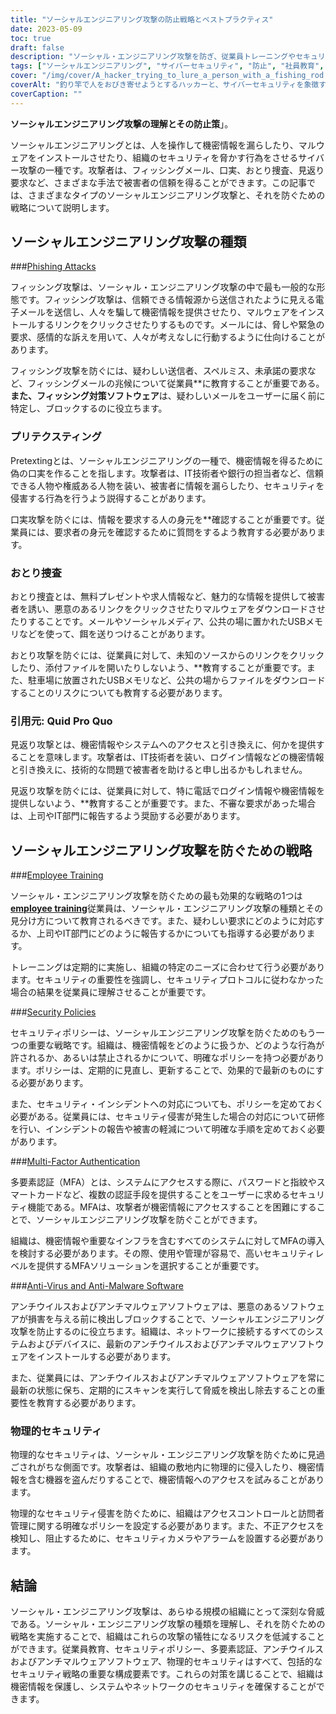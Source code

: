 ```yaml
---
title: "ソーシャルエンジニアリング攻撃の防止戦略とベストプラクティス"
date: 2023-05-09
toc: true
draft: false
description: "ソーシャル・エンジニアリング攻撃を防ぎ、従業員トレーニングやセキュリティ・ポリシーなどで組織の機密情報を保護する方法をご紹介します。"
tags: ["ソーシャルエンジニアリング", "サイバーセキュリティ", "防止", "社員教育", "安全保護方針", "多要素認証", "アンチウィルス", "物理的安全保護", "官制", "FISMA", "ヒパア", "データ保護", "サイバー脅威", "ネットワークセキュリティ", "情報セキュリティ", "機密情報", "サイバー犯罪", "コンプライアンス", "サイバーセキュリティ戦略", "データ機密保護"]
cover: "/img/cover/A_hacker_trying_to_lure_a_person_with_a_fishing_rod.png"
coverAlt: "釣り竿で人をおびき寄せようとするハッカーと、サイバーセキュリティを象徴する盾と錠前。"
coverCaption: ""
---
```


**ソーシャルエンジニアリング攻撃の理解とその防止策**」。

ソーシャルエンジニアリングとは、人を操作して機密情報を漏らしたり、マルウェアをインストールさせたり、組織のセキュリティを脅かす行為をさせるサイバー攻撃の一種です。攻撃者は、フィッシングメール、口実、おとり捜査、見返り要求など、さまざまな手法で被害者の信頼を得ることができます。この記事では、さまざまなタイプのソーシャルエンジニアリング攻撃と、それを防ぐための戦略について説明します。

## ソーシャルエンジニアリング攻撃の種類

###[Phishing Attacks](https://simeononsecurity.com/articles/how-to-identify-phishing/)

フィッシング攻撃は、ソーシャル・エンジニアリング攻撃の中で最も一般的な形態です。フィッシング攻撃は、信頼できる情報源から送信されたように見える電子メールを送信し、人々を騙して機密情報を提供させたり、マルウェアをインストールするリンクをクリックさせたりするものです。メールには、脅しや緊急の要求、感情的な訴えを用いて、人々が考えなしに行動するように仕向けることがあります。

フィッシング攻撃を防ぐには、疑わしい送信者、スペルミス、未承諾の要求など、フィッシングメールの兆候について従業員**に教育することが重要である。**また、フィッシング対策ソフトウェア**は、疑わしいメールをユーザーに届く前に特定し、ブロックするのに役立ちます。

### プリテクスティング

Pretextingとは、ソーシャルエンジニアリングの一種で、機密情報を得るために偽の口実を作ることを指します。攻撃者は、IT技術者や銀行の担当者など、信頼できる人物や権威ある人物を装い、被害者に情報を漏らしたり、セキュリティを侵害する行為を行うよう説得することがあります。

口実攻撃を防ぐには、情報を要求する人の身元を**確認することが重要です。従業員には、要求者の身元を確認するために質問をするよう教育する必要があります。

### おとり捜査

おとり捜査とは、無料プレゼントや求人情報など、魅力的な情報を提供して被害者を誘い、悪意のあるリンクをクリックさせたりマルウェアをダウンロードさせたりすることです。メールやソーシャルメディア、公共の場に置かれたUSBメモリなどを使って、餌を送りつけることがあります。

おとり攻撃を防ぐには、従業員に対して、未知のソースからのリンクをクリックしたり、添付ファイルを開いたりしないよう、**教育することが重要です。また、駐車場に放置されたUSBメモリなど、公共の場からファイルをダウンロードすることのリスクについても教育する必要があります。

### 引用元: Quid Pro Quo

見返り攻撃とは、機密情報やシステムへのアクセスと引き換えに、何かを提供することを意味します。攻撃者は、IT技術者を装い、ログイン情報などの機密情報と引き換えに、技術的な問題で被害者を助けると申し出るかもしれません。

見返り攻撃を防ぐには、従業員に対して、特に電話でログイン情報や機密情報を提供しないよう、**教育することが重要です。また、不審な要求があった場合は、上司やIT部門に報告するよう奨励する必要があります。

## ソーシャルエンジニアリング攻撃を防ぐための戦略

###[Employee Training](https://simeononsecurity.com/articles/how-to-build-and-manage-an-effective-cybersecurity-awareness-training-program/)

ソーシャル・エンジニアリング攻撃を防ぐための最も効果的な戦略の1つは[**employee training**](https://simeononsecurity.com/articles/how-to-build-and-manage-an-effective-cybersecurity-awareness-training-program/)従業員は、ソーシャル・エンジニアリング攻撃の種類とその見分け方について教育されるべきです。また、疑わしい要求にどのように対応するか、上司やIT部門にどのように報告するかについても指導する必要があります。

トレーニングは定期的に実施し、組織の特定のニーズに合わせて行う必要があります。セキュリティの重要性を強調し、セキュリティプロトコルに従わなかった場合の結果を従業員に理解させることが重要です。

###[Security Policies](https://simeononsecurity.com/articles/how-to-secure-your-organization-against-insider-threats/)

セキュリティポリシーは、ソーシャルエンジニアリング攻撃を防ぐためのもう一つの重要な戦略です。組織は、機密情報をどのように扱うか、どのような行為が許されるか、あるいは禁止されるかについて、明確なポリシーを持つ必要があります。ポリシーは、定期的に見直し、更新することで、効果的で最新のものにする必要があります。

また、セキュリティ・インシデントへの対応についても、ポリシーを定めておく必要がある。従業員には、セキュリティ侵害が発生した場合の対応について研修を行い、インシデントの報告や被害の軽減について明確な手順を定めておく必要があります。

###[Multi-Factor Authentication](https://simeononsecurity.com/articles/the-pros-and-cons-of-multi-factor-autentication/)

多要素認証（MFA）とは、システムにアクセスする際に、パスワードと指紋やスマートカードなど、複数の認証手段を提供することをユーザーに求めるセキュリティ機能である。MFAは、攻撃者が機密情報にアクセスすることを困難にすることで、ソーシャルエンジニアリング攻撃を防ぐことができます。

組織は、機密情報や重要なインフラを含むすべてのシステムに対してMFAの導入を検討する必要があります。その際、使用や管理が容易で、高いセキュリティレベルを提供するMFAソリューションを選択することが重要です。

###[Anti-Virus and Anti-Malware Software](https://simeononsecurity.com/recommendations/anti-virus)

アンチウイルスおよびアンチマルウェアソフトウェアは、悪意のあるソフトウェアが損害を与える前に検出しブロックすることで、ソーシャルエンジニアリング攻撃を防止するのに役立ちます。組織は、ネットワークに接続するすべてのシステムおよびデバイスに、最新のアンチウイルスおよびアンチマルウェアソフトウェアをインストールする必要があります。

また、従業員には、アンチウイルスおよびアンチマルウェアソフトウェアを常に最新の状態に保ち、定期的にスキャンを実行して脅威を検出し除去することの重要性を教育する必要があります。

### 物理的セキュリティ

物理的なセキュリティは、ソーシャル・エンジニアリング攻撃を防ぐために見過ごされがちな側面です。攻撃者は、組織の敷地内に物理的に侵入したり、機密情報を含む機器を盗んだりすることで、機密情報へのアクセスを試みることがあります。

物理的なセキュリティ侵害を防ぐために、組織はアクセスコントロールと訪問者管理に関する明確なポリシーを設定する必要があります。また、不正アクセスを検知し、阻止するために、セキュリティカメラやアラームを設置する必要があります。

## 結論

ソーシャル・エンジニアリング攻撃は、あらゆる規模の組織にとって深刻な脅威である。ソーシャル・エンジニアリング攻撃の種類を理解し、それを防ぐための戦略を実施することで、組織はこれらの攻撃の犠牲になるリスクを低減することができます。従業員教育、セキュリティポリシー、多要素認証、アンチウイルスおよびアンチマルウェアソフトウェア、物理的セキュリティはすべて、包括的なセキュリティ戦略の重要な構成要素です。これらの対策を講じることで、組織は機密情報を保護し、システムやネットワークのセキュリティを確保することができます。
